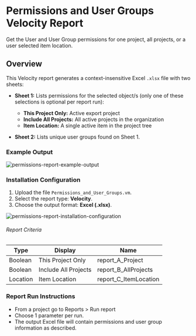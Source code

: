 # Permissions and User Groups Velocity Report
Get the User and User Group permissions for one project, all projects, or a user selected item location. 


## Overview
This Velocity report generates a context-insensitive Excel `.xlsx` file with two sheets:

- **Sheet 1:** Lists permissions for the selected object/s (only one of these selections is optional per report run):
  - **This Project Only:** Active export project
  - **Include All Projects:** All active projects in the organization
  - **Item Location:** A single active item in the project tree

- **Sheet 2:** Lists unique user groups found on Sheet 1.

### Example Output 

![permissions-report-example-output](https://github.com/user-attachments/assets/e343bba6-bff4-4a58-adca-cf521a204b5b)

### Installation Configuration 


1. Upload the file `Permissions_and_User_Groups.vm`.
2. Select the report type: **Velocity**.
3. Choose the output format: **Excel (.xlsx)**.



![permissions-report-installation-configuration](https://github.com/user-attachments/assets/65bee8e6-4302-4231-9264-b7bc1ae9cba5)



###### Report Criteria

| Type    | Display              | Name                   |
|---------|----------------------|------------------------|
| Boolean | This Project Only    | report_A_Project       |
| Boolean | Include All Projects | report_B_AllProjects   |
| Location| Item Location        | report_C_ItemLocation  |


### Report Run Instructions

- From a project go to Reports > Run report 
- Choose 1 parameter per run. 
- The output Excel file will contain permissions and user group information as described.



